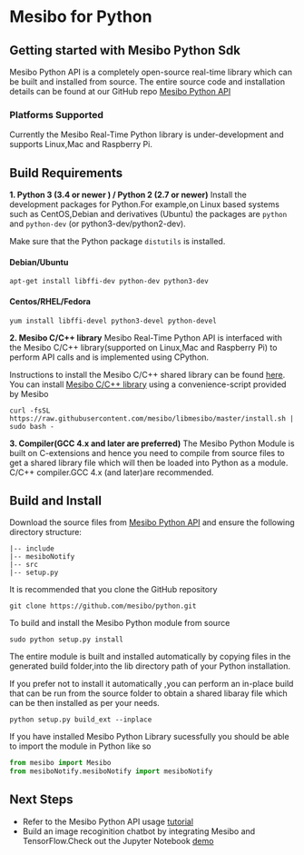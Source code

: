 # Mesibo for Python

## Getting started with Mesibo Python Sdk
Mesibo Python API is a completely open-source real-time library which can be built and installed from source. The entire source code and installation details can be found at our GitHub repo  [Mesibo Python API](https://github.com/mesibo/python)

### Platforms Supported 
Currently the Mesibo Real-Time Python library is under-development and supports Linux,Mac and Raspberry Pi.

## Build Requirements 

**1. Python 3 (3.4 or newer ) / Python 2 (2.7 or newer)**
  Install the development packages for Python.For example,on Linux based systems such as CentOS,Debian and derivatives (Ubuntu) the packages are `python` and `python-dev` (or python3-dev/python2-dev).
  
  Make sure that the Python package `distutils` is installed. 
#### Debian/Ubuntu
```
apt-get install libffi-dev python-dev python3-dev
```
#### Centos/RHEL/Fedora
```
yum install libffi-devel python3-devel python-devel
```

**2. Mesibo C/C++ library**
Mesibo Real-Time Python API is interfaced with the Mesibo C/C++ library(supported on Linux,Mac and Raspberry Pi) to perform API calls and is implemented using CPython.

Instructions to install the Mesibo C/C++ shared library can be found [here](https://mesibo.com/documentation/install/linux/#install-using-the-convenience-script). 
You can install [Mesibo C/C++ library](https://github.com/mesibo/libmesibo) using a convenience-script provided by Mesibo
```
curl -fsSL https://raw.githubusercontent.com/mesibo/libmesibo/master/install.sh | sudo bash -
```

**3. Compiler(GCC 4.x and later are preferred)**
The Mesibo Python Module is built on C-extensions and hence you need to compile from source files to get a shared library file which will then be loaded into Python as a module.
  C/C++ compiler.GCC 4.x (and later)are recommended.
   

  
## Build and Install

Download the source files from [Mesibo Python API](https://github.com/mesibo/python) and ensure the following directory structure:
```
|-- include
|-- mesiboNotify
|-- src
|-- setup.py

```
It is recommended that you clone the GitHub repository
```
git clone https://github.com/mesibo/python.git
```

To build and install the Mesibo Python module from source
```
sudo python setup.py install

```
The entire module is built and installed automatically by copying files in the generated build folder,into the lib directory path of your Python installation.

If you prefer not to install it automatically ,you can perform an in-place build that can be run from the source folder to obtain a shared libaray file which can be then installed as per your needs.
```
python setup.py build_ext --inplace
```

If you have installed Mesibo Python Library sucessfully  you should be able to import the module in Python like so
```python
from mesibo import Mesibo
from mesiboNotify.mesiboNotify import mesiboNotify
```
## Next Steps
- Refer to the Mesibo Python API usage [tutorial](https://github.com/mesibo/python)
- Build an image recoginition chatbot by integrating Mesibo and TensorFlow.Check out the Jupyter Notebook [demo](https://colab.research.google.com/drive/1KDASF7tCVMsmvpD1mMrD4uEo-MKiZ6DA#scrollTo=KPr32jdGYOnU)

